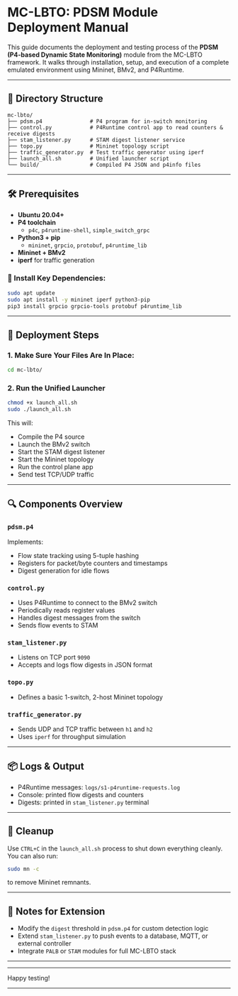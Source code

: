 # MC-LBTO: PDSM Module Deployment Manual

This guide documents the deployment and testing process of the **PDSM (P4-based Dynamic State Monitoring)** module from the MC-LBTO framework. It walks through installation, setup, and execution of a complete emulated environment using Mininet, BMv2, and P4Runtime.

---

## 📁 Directory Structure

```
mc-lbto/
├── pdsm.p4               # P4 program for in-switch monitoring
├── control.py            # P4Runtime control app to read counters & receive digests
├── stam_listener.py      # STAM digest listener service
├── topo.py               # Mininet topology script
├── traffic_generator.py  # Test traffic generator using iperf
├── launch_all.sh         # Unified launcher script
└── build/                # Compiled P4 JSON and p4info files
```

---

## 🛠 Prerequisites

- **Ubuntu 20.04+**
- **P4 toolchain**
  - `p4c`, `p4runtime-shell`, `simple_switch_grpc`
- **Python3 + pip**
  - `mininet`, `grpcio`, `protobuf`, `p4runtime_lib`
- **Mininet + BMv2**
- **iperf** for traffic generation

### 🔧 Install Key Dependencies:
```bash
sudo apt update
sudo apt install -y mininet iperf python3-pip
pip3 install grpcio grpcio-tools protobuf p4runtime_lib
```

---

## 🚀 Deployment Steps

### 1. Make Sure Your Files Are In Place:
```bash
cd mc-lbto/
```

### 2. Run the Unified Launcher
```bash
chmod +x launch_all.sh
sudo ./launch_all.sh
```
This will:
- Compile the P4 source
- Launch the BMv2 switch
- Start the STAM digest listener
- Start the Mininet topology
- Run the control plane app
- Send test TCP/UDP traffic

---

## 🔍 Components Overview

### `pdsm.p4`
Implements:
- Flow state tracking using 5-tuple hashing
- Registers for packet/byte counters and timestamps
- Digest generation for idle flows

### `control.py`
- Uses P4Runtime to connect to the BMv2 switch
- Periodically reads register values
- Handles digest messages from the switch
- Sends flow events to STAM

### `stam_listener.py`
- Listens on TCP port `9090`
- Accepts and logs flow digests in JSON format

### `topo.py`
- Defines a basic 1-switch, 2-host Mininet topology

### `traffic_generator.py`
- Sends UDP and TCP traffic between `h1` and `h2`
- Uses `iperf` for throughput simulation

---

## 📦 Logs & Output
- P4Runtime messages: `logs/s1-p4runtime-requests.log`
- Console: printed flow digests and counters
- Digests: printed in `stam_listener.py` terminal

---

## 🧼 Cleanup
Use `CTRL+C` in the `launch_all.sh` process to shut down everything cleanly. You can also run:
```bash
sudo mn -c
```
to remove Mininet remnants.

---

## 📌 Notes for Extension
- Modify the `digest` threshold in `pdsm.p4` for custom detection logic
- Extend `stam_listener.py` to push events to a database, MQTT, or external controller
- Integrate `PALB` or `STAM` modules for full MC-LBTO stack

---


---

Happy testing!

---

